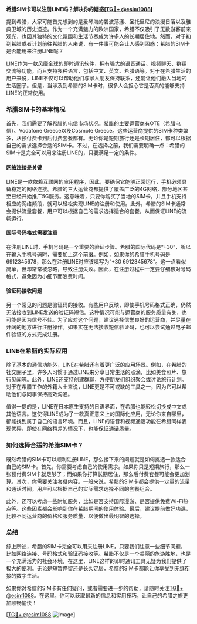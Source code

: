 **希腊SIM卡可以注册LINE吗？解决你的疑惑[[TG💪+ @esim1088](https://t.me/s/esim1088)]**

提到希腊，大家可能首先想到的是爱琴海的碧波荡漾、圣托里尼的浪漫日落以及雅典卫城的历史遗迹。作为一个充满魅力的欧洲国家，希腊不仅吸引了无数游客前来观光，也因其独特的文化氛围和生活节奏成为许多人的长期居住地。然而，对于初到希腊或者计划前往希腊的人来说，有一件事可能会让人感到困惑：希腊的SIM卡是否能用来注册LINE呢？

LINE作为一款风靡全球的即时通讯软件，拥有强大的语音通话、视频聊天、群组交流等功能，而且支持多种语言，包括中文、英文、希腊语等。对于在希腊生活的用户来说，LINE不仅可以帮助他们与家人朋友保持联系，还能让他们融入当地的生活圈子。但是，当涉及到希腊的SIM卡时，很多人会担心它是否真的能够支持LINE的正常使用。

### 希腊SIM卡的基本情况

首先，我们需要了解希腊的电信市场状况。希腊的主要运营商有OTE（希腊电信）、Vodafone Greece以及Cosmote Greece。这些运营商提供的SIM卡种类繁多，从预付费卡到后付费套餐都有。无论你是短期旅行还是长期居住，都可以根据自己的需求选择合适的SIM卡。不过，在选择之前，我们需要明确一点：希腊的SIM卡是完全可以用来注册LINE的，只要满足一定的条件。

#### 网络连接是关键

LINE是一款依赖互联网的应用程序，因此，要确保它能够正常运行，手机必须具备稳定的网络连接。希腊的三大运营商都提供了覆盖广泛的4G网络，部分地区甚至已经开始推广5G服务。这意味着，只要你购买了当地的SIM卡，并且手机支持相应的网络频段，就可以轻松实现LINE的注册和使用。此外，希腊的SIM卡通常会提供流量套餐，用户可以根据自己的需求选择适合的套餐，从而保证LINE的流畅运行。

#### 国际号码格式需要注意

在注册LINE时，手机号码是一个重要的验证步骤。希腊的国际代码是“+30”，所以在输入手机号码时，需要加上这个前缀。例如，如果你的希腊手机号码是6912345678，那么在注册LINE时应该填写为“+30 6912345678”。这一点看似简单，但却常常被忽略，导致注册失败。因此，在注册过程中一定要仔细核对号码格式，避免因为小细节而浪费时间。

#### 验证码接收问题

另一个常见的问题是验证码的接收。有些用户反映，即使手机号码格式正确，仍然无法接收到LINE发送的验证码短信。这种情况可能与运营商的服务质量有关，也可能是因为信号不佳。为了应对这个问题，建议选择信誉良好的运营商，并尽量在开阔的地方进行注册操作。如果实在无法接收短信验证码，也可以尝试通过电子邮件验证的方式完成注册。

### LINE在希腊的实际应用

除了基本的通信功能外，LINE在希腊还有着更广泛的应用场景。例如，在希腊的社交圈子里，许多人习惯于通过LINE来分享日常生活的点滴，比如美食照片、旅行见闻等。此外，LINE还支持创建群聊，方便朋友们组织聚会或讨论旅行计划。对于在希腊工作的外籍人士来说，LINE更是不可或缺的工具之一，因为它可以帮助他们与同事保持高效沟通。

值得一提的是，LINE在日本原生支持的日语界面，在希腊也能轻松切换成中文或其他语言。这使得LINE成为了一款真正意义上的国际化应用，无论你来自哪里，都能找到属于自己的语言环境。而且，LINE的语音和视频通话功能在希腊同样表现优异，即使在网络稍差的情况下，也能保证通话质量。

### 如何选择合适的希腊SIM卡？

既然希腊的SIM卡可以顺利注册LINE，那么接下来的问题就是如何挑选一款适合自己的SIM卡。首先，你需要考虑自己的使用需求。如果你只是短期旅行，那么一张预付费SIM卡就足够了；而如果你打算长期居住，那么后付费套餐可能会更加划算。其次，你需要关注套餐内容。一般来说，希腊的SIM卡都会提供一定量的流量和通话时间，用户可以根据自己的实际需求选择不同的套餐组合。

此外，还可以考虑一些附加服务，比如是否支持国际漫游、是否提供免费Wi-Fi热点等。这些因素都会影响到你在希腊期间的使用体验。最后，建议提前做好功课，比较不同运营商的价格和服务质量，以便做出最明智的选择。

### 总结

综上所述，希腊的SIM卡完全可以用来注册LINE，只要我们注意一些细节问题，比如网络连接、号码格式和验证码接收等。希腊不仅是一个美丽的旅游胜地，也是一个充满活力的社会环境，在这里，LINE这样的即时通讯工具无疑为我们提供了极大的便利。无论是短暂停留还是长久定居，希腊的SIM卡都能让你享受到无缝衔接的数字生活。

如果你对希腊的SIM卡有任何疑问，或者需要进一步的帮助，请随时关注[TG💪+ @esim1088](https://t.me/s/esim1088)。在这里，你可以获取最新的信息和实用技巧，让自己的希腊之旅更加顺畅愉快！

[[TG💪+ @esim1088](https://t.me/s/esim1088) ![Image](https://i.postimg.cc/4NQfJmqS/Snipaste-2025-05-13-00-14-12.png)]